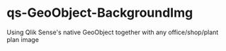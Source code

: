 # qs-GeoObject-BackgroundImg
Using Qlik Sense's native GeoObject together with any office/shop/plant plan image

